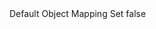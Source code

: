 <?xml version="1.0" encoding="UTF-8"?>
<CustomMetadata xmlns="http://soap.sforce.com/2006/04/metadata">
    <label>Default Object Mapping Set</label>
    <protected>false</protected>
</CustomMetadata>
